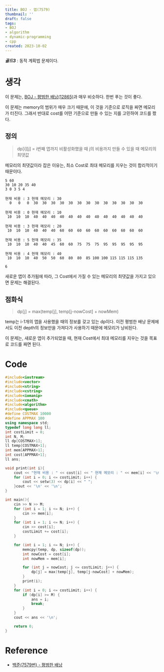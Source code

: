 ```yaml
---
title: BOJ - 앱(7579)
thumbnail: ''
draft: false
tags:
- BOJ
- algorithm
- dynamic-programming
- cpp
created: 2023-10-02
---
```


***골드3*** : 동적 계획법 문제이다.

# 생각

이 문제는, [BOJ - 평범한 배낭(12865)](BOJ%20-%20평범한%20배낭(12865).md)과 매우 비슷하다. 한번 푸는 것이 좋다.

이 문제는 memory의 범위가 매우 크기 때문에, 이 것을 기준으로 로직을 짜면 메모리가 터진다. 그래서 반대로 cost를 어떤 기준으로 만들 수 있는 지를 고민하여 코드를 짰다.

## 정의

 > 
 > dp\[i\]\[j\] = i번째 앱까지 비활성화했을 때 j의 비용까지 만들 수 있을 때 메모리의 최댓값

메모리의 최댓값이라 잡은 이유는, 최소 Cost로 최대 메모리를 지우는 것이 합리적이기 때문이다.

````
5 60
30 10 20 35 40
3 0 3 5 4

현재 비용 : 3 현재 메모리 : 30
  0   0   0  30  30  30  30  30  30  30  30  30  30  30  30  30

현재 비용 : 0 현재 메모리 : 10
 10  10  10  40  40  40  40  40  40  40  40  40  40  40  40  40

현재 비용 : 3 현재 메모리 : 20
 10  10  10  40  40  40  60  60  60  60  60  60  60  60  60  60

현재 비용 : 5 현재 메모리 : 35
 10  10  10  40  40  45  60  60  75  75  75  95  95  95  95  95

현재 비용 : 4 현재 메모리 : 40
 10  10  10  40  50  50  60  80  80  85 100 100 115 115 115 135

6
````

새로운 앱이 추가됨에 따라, 그 Cost에서 가질 수 있는 메모리의 최댓값을 가지고 있으면 문제는 해결된다.

## 점화식

 > 
 > dp\[j\] = max(temp\[j\], temp\[j-nowCost\] + nowMem)

temp는 i-1개의 앱을 사용했을 때의 정보를 갖고 있는 dp이다. 이전 평범한 배낭 문제에서도 이전 depth의 정보만을 가져다가 사용하기 때문에 메모리가 낭비된다.

이 문제는, 새로운 앱이 추가되었을 때, 현재 Cost에서 최대 메모리를 지우는 것을 목표로 코드를 짜면 된다.

# Code

````c++
#include<iostream>
#include<vector>
#include<string>
#include<cstring>
#include<iomanip>
#include<cmath>
#include<algorithm>
#include<queue>
#define COSTMAX 10000
#define APPMAX 100
using namespace std;
typedef long long ll;
int costLimit = 0;
int N, M;
ll dp[COSTMAX+1];
ll temp[COSTMAX+1];
int mem[APPMAX+1];
int cost[APPMAX+1];
ll ans;

void print(int i){
    cout << "현재 비용 : " << cost[i] << " 현재 메모리 : " << mem[i] << '\n';
    for (int i = 0; i <= costLimit; i++) {
        cout << setw(3) << dp[i] << " ";
    }cout << '\n' << '\n';
}

int main(){
    cin >> N >> M;
    for (int i = 1; i <= N; i++) {
        cin >> mem[i];
    }
    for (int i = 1; i <= N; i++) {
        cin >> cost[i];
        costLimit += cost[i];
    }

    for (int i = 1; i <= N; i++) {
        memcpy(temp, dp, sizeof(dp));
        int nowCost = cost[i];
        int nowMem = mem[i];

        for (int j = nowCost; j <= costLimit; j++) {
            dp[j] = max(temp[j], temp[j-nowCost] + nowMem);
        }
        print(i);
    }
    for (int i = 0; i <= costLimit; i++) {
        if (dp[i] >= M) {
            ans = i;
            break;
        }
    }
    cout << ans << '\n';

    return 0;
}
````

# Reference

* [백준(7579번) - 평범한 배낭](https://www.acmicpc.net/problem/7579)
